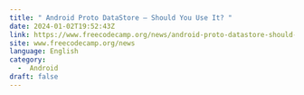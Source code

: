 ```yaml
---
title: " Android Proto DataStore – Should You Use It? "
date: 2024-01-02T19:52:43Z
link: https://www.freecodecamp.org/news/android-proto-datastore-should-you-use-it/?utm_medium=RSS&utm_source=news.12bit.vn
site: www.freecodecamp.org/news
language: English
category:
  -  Android 
draft: false
---
```

